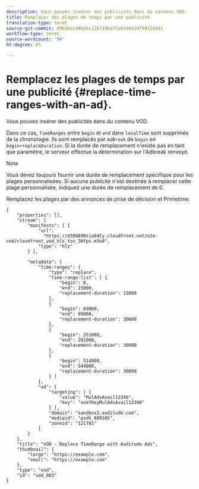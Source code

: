 ```yaml
---
description: Vous pouvez insérer des publicités dans du contenu VOD.
title: Remplacer des plages de temps par une publicité
translation-type: tm+mt
source-git-commit: 89bdda1d4bd5c126f19ba75a819942df901183d1
workflow-type: tm+mt
source-wordcount: '94'
ht-degree: 0%

---
```



# Remplacez les plages de temps par une publicité {#replace-time-ranges-with-an-ad}.

Vous pouvez insérer des publicités dans du contenu VOD.

Dans ce cas, `TimeRanges` entre `begin` et `end` dans `localTime` sont supprimés de la chronologie. Ils sont remplacés par `AdBreak` de `begin` en `begin+replaceDuration`. Si la durée de remplacement n&#39;existe pas en tant que paramètre, le serveur effectue la détermination sur l&#39;Adbreak renvoyé.

>[!NOTE]
>
>Vous devez toujours fournir une durée de remplacement spécifique pour les plages personnalisées. Si aucune publicité n&#39;est destinée à remplacer cette plage personnalisée, indiquez une durée de remplacement de 0.

Remplacez les plages par des annonces de prise de décision et Primetime.

```
{   
    "properties": [],
    "stream": {
        "manifests": [ {
            "url": 
              "https://d398890tia84ty.cloudfront.net/e2e-vod/cloudfront_vod_hls_tos_30fps.m3u8",
            "type": "hls"
        } ],
                 
        "metadata": {
            "time-ranges": {
                "type": "replace",
                "time-range-list": [ {
                    "begin": 0,
                    "end": 15000,
                    "replacement-duration": 15000 
                },
                {
                    "begin": 69000,
                    "end": 99000,
                    "replacement-duration": 30000
                },
                {
                    "begin": 251000,
                    "end": 281000,
                    "replacement-duration": 30000
                },
                {
                    "begin": 514000,
                    "end": 544000,
                    "replacement-duration": 30000
                } ]
            },
            "ad": {
                "targeting": [ {
                    "value": "MulAdsAvail12346",
                    "key": "osmfKeyMulAdsAvail12346"
                } ],
                "domain": "sandbox2.auditude.com",
                "mediaid": "psdk_000105",
                "zoneid": "121781"
            }     
        }
    },   
    "title": "VOD - Replace TimeRange with Auditude Ads",
    "thumbnail": {
        "large": "https://example.com",
        "small": "https://example.com"
    },
    "type": "vod",
    "id": "vod_003"
}
```


